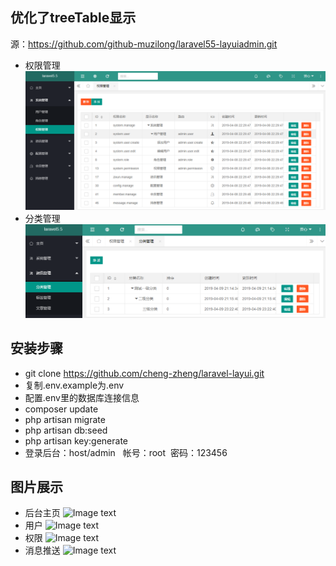 ## 优化了treeTable显示
源：https://github.com/github-muzilong/laravel55-layuiadmin.git
- 权限管理
![Image text](https://raw.githubusercontent.com/cheng-zheng/laravel-layui/master/public/images/5.png)
- 分类管理
![Image text](https://raw.githubusercontent.com/cheng-zheng/laravel-layui/master/public/images/6.jpg)



## 安装步骤
- git clone  https://github.com/cheng-zheng/laravel-layui.git
- 复制.env.example为.env
- 配置.env里的数据库连接信息
- composer update
- php artisan migrate
- php artisan db:seed
- php artisan key:generate
- 登录后台：host/admin   帐号：root  密码：123456
## 图片展示
- 后台主页
![Image text](https://raw.githubusercontent.com/github-muzilong/laravel55-layuiadmin/master/public/images/1.png)
- 用户
![Image text](https://raw.githubusercontent.com/github-muzilong/laravel55-layuiadmin/master/public/images/2.png)
- 权限
![Image text](https://raw.githubusercontent.com/github-muzilong/laravel55-layuiadmin/master/public/images/3.png)
- 消息推送
![Image text](https://raw.githubusercontent.com/github-muzilong/laravel55-layuiadmin/master/public/images/4.png)
